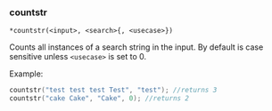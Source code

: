 ### countstr
```
*countstr(<input>, <search>{, <usecase>})
```

Counts all instances of a search string in the input. By default is case
sensitive unless `<usecase>` is set to 0.

Example:
```c
countstr("test test test Test", "test"); //returns 3
countstr("cake Cake", "Cake", 0); //returns 2
```
